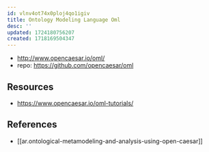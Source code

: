 ```yaml
---
id: vlnv4ot74x0ploj4qo1igiv
title: Ontology Modeling Language Oml
desc: ''
updated: 1724180756207
created: 1718169504347
---
```


- http://www.opencaesar.io/oml/
- repo: https://github.com/opencaesar/oml

## Resources

- https://www.opencaesar.io/oml-tutorials/

## References

- [[ar.ontological-metamodeling-and-analysis-using-open-caesar]]